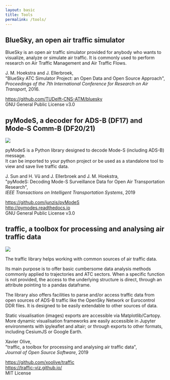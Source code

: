 ```yaml
---
layout: basic
title: Tools
permalink: /tools/
---
```


## BlueSky, an open air traffic simulator

BlueSky is an open air traffic simulator provided for anybody who wants to visualize, analyze or simulate air traffic. It is commonly used to perform research on Air Traffic Management and Air Traffic Flows.

J. M. Hoekstra and J. Ellerbroek,  
"BlueSky ATC Simulator Project: an Open Data and Open Source Approach",  
*Proceedings of the 7th International Conference for Research on Air Transport*, 2016.

<https://github.com/TUDelft-CNS-ATM/bluesky>  
GNU General Public License v3.0  

## pyModeS, a decoder for ADS-B (DF17) and Mode-S Comm-B (DF20/21)

<img src="https://img.shields.io/badge/doi-10.1109/TITS.2019.2914770-brightgreen"/>

pyModeS is a Python library designed to decode Mode-S (including ADS-B) message.  
It can be imported to your python project or be used as a standalone tool to view and save live traffic data.

J. Sun and H. Vû and J. Ellerbroek and J. M. Hoekstra,  
"pyModeS: Decoding Mode-S Surveillance Data for Open Air Transportation Research",  
*IEEE Transactions on Intelligent Transportation Systems*, 2019  

<https://github.com/junzis/pyModeS>  
<http://pymodes.readthedocs.io>  
GNU General Public License v3.0

## traffic, a toolbox for processing and analysing air traffic data

<img src="https://img.shields.io/badge/doi-10.21105/joss.01518-brightgreen"/>

The traffic library helps working with common sources of air traffic data.

Its main purpose is to offer basic cumbersome data analysis methods commonly applied to trajectories and ATC sectors. When a specific function is not provided, the access to the underlying structure is direct, through an attribute pointing to a pandas dataframe.

The library also offers facilities to parse and/or access traffic data from open sources of ADS-B traffic like the OpenSky Network or Eurocontrol DDR files. It is designed to be easily extendable to other sources of data.

Static visualisation (images) exports are accessible via Matplotlib/Cartopy. More dynamic visualisation frameworks are easily accessible in Jupyter environments with ipyleaflet and altair; or through exports to other formats, including CesiumJS or Google Earth.

Xavier Olive,  
"traffic, a toolbox for processing and analysing air traffic data",  
*Journal of Open Source Software*, 2019  

<https://github.com/xoolive/traffic>  
<https://traffic-viz.github.io/>  
MIT License
